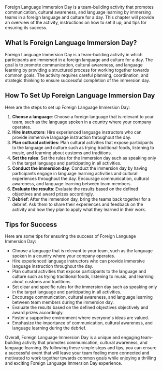 
Foreign Language Immersion Day is a team-building activity that promotes communication, cultural awareness, and language learning by immersing teams in a foreign language and culture for a day. This chapter will provide an overview of the activity, instructions on how to set it up, and tips for ensuring its success.

What Is Foreign Language Immersion Day?
---------------------------------------

Foreign Language Immersion Day is a team-building activity in which participants are immersed in a foreign language and culture for a day. The goal is to promote communication, cultural awareness, and language learning by providing a structured process for working together towards common goals. The activity requires careful planning, coordination, and strategic thinking to ensure successful completion of the immersion day.

How To Set Up Foreign Language Immersion Day
--------------------------------------------

Here are the steps to set up Foreign Language Immersion Day:

1. **Choose a language**: Choose a foreign language that is relevant to your team, such as the language spoken in a country where your company operates.
2. **Hire instructors**: Hire experienced language instructors who can provide immersive language instruction throughout the day.
3. **Plan cultural activities**: Plan cultural activities that expose participants to the language and culture such as trying traditional foods, listening to music, and learning about customs and traditions.
4. **Set the rules**: Set the rules for the immersion day such as speaking only in the target language and participating in all activities.
5. **Conduct the immersion day**: Conduct the immersion day by having participants engage in language learning activities and cultural experiences throughout the day. Encourage communication, cultural awareness, and language learning between team members.
6. **Evaluate the results**: Evaluate the results based on the defined objectives and award prizes accordingly.
7. **Debrief**: After the immersion day, bring the teams back together for a debrief. Ask them to share their experiences and feedback on the activity and how they plan to apply what they learned in their work.

Tips for Success
----------------

Here are some tips for ensuring the success of Foreign Language Immersion Day:

* Choose a language that is relevant to your team, such as the language spoken in a country where your company operates.
* Hire experienced language instructors who can provide immersive language instruction throughout the day.
* Plan cultural activities that expose participants to the language and culture such as trying traditional foods, listening to music, and learning about customs and traditions.
* Set clear and specific rules for the immersion day such as speaking only in the target language and participating in all activities.
* Encourage communication, cultural awareness, and language learning between team members during the immersion day.
* Evaluate the results based on the defined objectives objectively and award prizes accordingly.
* Foster a supportive environment where everyone's ideas are valued.
* Emphasize the importance of communication, cultural awareness, and language learning during the debrief.

Overall, Foreign Language Immersion Day is a unique and engaging team-building activity that promotes communication, cultural awareness, and language learning. By following these simple steps and tips, you can ensure a successful event that will leave your team feeling more connected and motivated to work together towards common goals while enjoying a thrilling and exciting Foreign Language Immersion Day experience.
